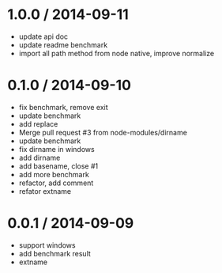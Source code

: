 
1.0.0 / 2014-09-11 
==================

  * update api doc
  * update readme benchmark
  * import all path method from node native, improve normalize

0.1.0 / 2014-09-10 
==================

  * fix benchmark, remove exit
  * update benchmark
  * add replace
  * Merge pull request #3 from node-modules/dirname
  * update benchmark
  * fix dirname in windows
  * add dirname
  * add basename, close #1
  * add more benchmark
  * refactor, add comment
  * refator extname

0.0.1 / 2014-09-09 
==================

  * support windows
  * add benchmark result
  * extname
